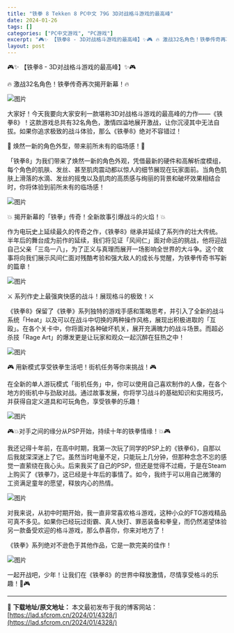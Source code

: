 ```yaml
---
title: "铁拳 8 Tekken 8 PC中文 79G 3D对战格斗游戏的最高峰"
date: 2024-01-26
tags: []
categories: ["PC中文游戏", "PC游戏"]
excerpt: "🎮✨ 【铁拳8 - 3D对战格斗游戏的最高峰】✨🎮 🔥 激战32名角色！铁拳传奇再次揭开新幕！🔥 大家好！今天我要向大家安利一款堪称3D对战格斗游戏的最高峰的力作——《铁拳8》！这款游戏总共有32名角色，激情四溢地展开激战，让你沉浸其中无法自拔。如果你追求极致的战斗体验，那么《铁拳8》绝对不容错过！&hellip;"
layout: post
---
```


<div>
<div>
<p class="clear">🎮✨ 【铁拳8 - 3D对战格斗游戏的最高峰】✨🎮</p>
<p class="clear">🔥 激战32名角色！铁拳传奇再次揭开新幕！🔥</p>
<p class="clear"><img src="https://lad.sfcrom.cn/wp-content/uploads/2024/01/20240126180250-779b2.jpeg" alt="图片" crossorigin="anonymous" data-imgfileid="110004540" data-ratio="0.5625" data-src="https://lad.sfcrom.cn/wp-content/uploads/2024/01/20240126180250-779b2.jpeg" data-type="jpeg" data-w="3840" data-original-style="letter-spacing: 0.578px;text-wrap: wrap;" data-index="1" data-fail="0" /></p>
<p class="clear">大家好！今天我要向大家安利一款堪称3D对战格斗游戏的最高峰的力作——《铁拳8》！这款游戏总共有32名角色，激情四溢地展开激战，让你沉浸其中无法自拔。如果你追求极致的战斗体验，那么《铁拳8》绝对不容错过！</p>
<p class="clear">🌟 焕然一新的角色外型，带来前所未有的临场感！🌟</p>
<p class="clear">「铁拳8」为我们带来了焕然一新的角色外观，凭借最新的硬件和高解析度模组，每个角色的肌肤、发丝、甚至肌肉震动都以惊人的细节展现在玩家面前。当角色肌肤上滑落的水滴、发丝的摇曳以及肌肉的高质感与绚丽的背景和破坏效果相结合时，你将体验到前所未有的临场感！</p>
<p class="clear"><img src="https://lad.sfcrom.cn/wp-content/uploads/2024/01/20240126180251-39425.jpeg" alt="图片" crossorigin="anonymous" data-imgfileid="110004541" data-ratio="0.5625" data-src="https://lad.sfcrom.cn/wp-content/uploads/2024/01/20240126180251-39425.jpeg" data-type="jpeg" data-w="1920" data-original-style="null" data-index="2" data-fail="0" /></p>
<p class="clear">💥 揭开新幕的「铁拳」传奇！全新故事引爆战斗的火焰！💥</p>
<p class="clear">作为电玩史上延续最久的传奇之作，《铁拳8》继承并延续了系列作的壮大传统。半年后的舞台成为前作的延续，我们将见证「风间仁」面对命运的挑战，他将迎战自己父亲「三岛一八」，为了正义与真理而展开一场影响全世界的大斗争。这个故事将向我们展示风间仁面对残酷考验和强大敌人的成长与觉醒，为铁拳传奇书写新的篇章！</p>
<p class="clear"><img src="https://lad.sfcrom.cn/wp-content/uploads/2024/01/20240126180251-d1d29.jpeg" alt="图片" crossorigin="anonymous" data-imgfileid="110004542" data-ratio="0.5625" data-src="https://lad.sfcrom.cn/wp-content/uploads/2024/01/20240126180251-d1d29.jpeg" data-type="jpeg" data-w="1920" data-original-style="null" data-index="3" data-fail="0" /></p>
<p class="clear">⚔️ 系列作史上最强爽快感的战斗！展现格斗的极致！⚔️</p>
<p class="clear">《铁拳8》保留了《铁拳》系列独特的游戏手感和策略思考，并引入了全新的战斗系统「Heat」以及可以在战斗中切换的两种操作风格，展现出积极进取的「互殴」。在各个关卡中，你将面对各种破坏机关，展开充满魄力的战斗场景。而超必杀技「Rage Art」的爆发更是让玩家和观众一起沉醉在狂热之中！</p>
<p class="clear"><img src="https://lad.sfcrom.cn/wp-content/uploads/2024/01/20240126180251-9ecdb.jpeg" alt="图片" crossorigin="anonymous" data-imgfileid="110004543" data-ratio="0.5625" data-src="https://lad.sfcrom.cn/wp-content/uploads/2024/01/20240126180251-9ecdb.jpeg" data-type="jpeg" data-w="1920" data-original-style="null" data-index="4" data-fail="0" /></p>
<p class="clear">🎮 用新模式享受铁拳生活吧！街机任务等你来挑战！🎮</p>
<p class="clear">在全新的单人游玩模式「街机任务」中，你可以使用自己喜欢制作的人像，在各个地方的街机中与劲敌对战。通过故事发展，你将学习战斗的基础知识和实用技巧，并获得自定义道具和可玩角色，享受铁拳的乐趣！</p>
<p class="clear"><img src="https://lad.sfcrom.cn/wp-content/uploads/2024/01/20240126180341-ee5a2.jpeg" alt="图片" crossorigin="anonymous" data-imgfileid="110004544" data-ratio="0.5625" data-src="https://lad.sfcrom.cn/wp-content/uploads/2024/01/20240126180341-ee5a2.jpeg" data-type="jpeg" data-w="1920" data-original-style="null" data-index="5" data-fail="0" /></p>
<p class="clear">🎮💥对手之间的缘分从PSP开始，持续十年的铁拳情缘！💥🎮</p>
<p class="clear">我还记得十年前，在高中时期，我第一次玩了同学的PSP上的《铁拳6》，自那以后我就深深迷上了它。虽然当时电量不足，只能玩上几分钟，但那种念念不忘的感觉一直萦绕在我心头。后来我买了自己的PSP，但还是觉得不过瘾，于是在Steam上购买了《铁拳7》，这已经是十年后的事情了。如今，我终于可以用自己微薄的工资满足童年的愿望，释放内心的热情。</p>
<p class="clear"><img src="https://lad.sfcrom.cn/wp-content/uploads/2024/01/20240126180251-6e969.jpeg" alt="图片" crossorigin="anonymous" data-imgfileid="110004545" data-ratio="0.5625" data-src="https://lad.sfcrom.cn/wp-content/uploads/2024/01/20240126180251-6e969.jpeg" data-type="jpeg" data-w="1920" data-original-style="null" data-index="6" data-fail="0" /></p>
<p class="clear">对我来说，从初中时期开始，我一直非常喜欢格斗游戏，这种小众的FTG游戏精品可真不多见。如果你已经玩过街霸、真人快打、罪恶装备和拳皇，而仍然渴望体验另一款备受欢迎的格斗游戏，那么恭喜你，你来对地方了！</p>
<p class="clear">《铁拳》系列绝对不逊色于其他作品，它是一款完美的佳作！</p>
<p class="clear"><img src="https://lad.sfcrom.cn/wp-content/uploads/2024/01/20240126180252-999dc.jpeg" alt="图片" crossorigin="anonymous" data-imgfileid="110004546" data-ratio="0.5625" data-src="https://lad.sfcrom.cn/wp-content/uploads/2024/01/20240126180252-999dc.jpeg" data-type="jpeg" data-w="1920" data-original-style="null" data-index="7" data-fail="0" /></p>
<p class="clear">一起开战吧，少年！让我们在《铁拳8》的世界中释放激情，尽情享受格斗的乐趣！💪🎮</p>

</div>
</div>

---
📖 **下载地址/原文地址：** 本文最初发布于我的博客网站：[https://lad.sfcrom.cn/2024/01/4328/](https://lad.sfcrom.cn/2024/01/4328/)
